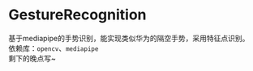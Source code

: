 # GestureRecognition
基于mediapipe的手势识别，能实现类似华为的隔空手势，采用特征点识别。<br>
依赖库：`opencv`、`mediapipe`<br>
剩下的晚点写~
